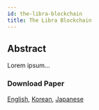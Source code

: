 ```yaml
---
id: the-libra-blockchain
title: The Libra Blockchain
---
```



## Abstract

Lorem ipsum...

### Download Paper

[English](), [Korean](), [Japanese]()
